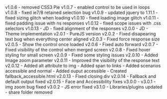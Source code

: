 v1.0.6 - removed CSS3 Pie
v1.0.7 - enabled control to be used in loops
v1.0.8 - fixed ie7/8 retained selection bug
v1.0.9 - updated jquery to 1.11.1
     - fixed sizing glitch when loading
v1.0.10 - fixed loading image glitch
v1.0.11 - fixed padding issue with ns responses
v1.0.12 - fixed scope issues with .css selectors
v1.0.13 - JD - fixed alignment of the responses
v2.0.0 - JD - Theme implementation
v2.0.1 - PureJS version
v2.0.2 - Fixed disapearing text bug when everything center aligned
v2.0.3 - Fixed force response size
v2.0.5 - Show the control once loaded
v2.0.6 - Fixed auto forward
v2.0.7 - Fixed visibility of the control when merged screen
v2.0.8 - Fixed hover styling for small screen
v2.0.9 - Fixed some styling issues
v2.0.10 - Added Image zoom parameter
v2.0.11 - Improved the visibility of the response text
v2.0.12 - Added alt attribute to img
    - Added span to links
    - Added scenarios accessible and normal
    - Added ouput accessible
    - Created fallback_accessible.html
v2.0.13 - Fixed closing div
v2.0.14 - Fallback and default output fixed
v2.0.15 - Face and Accessibility fixes
v3.0.0 -
v3.0.1 - img zoom bug fixed
v3.0.2 - JS error fixed
v3.1.0 - Libraries/plugins updated
       - share folder removed
